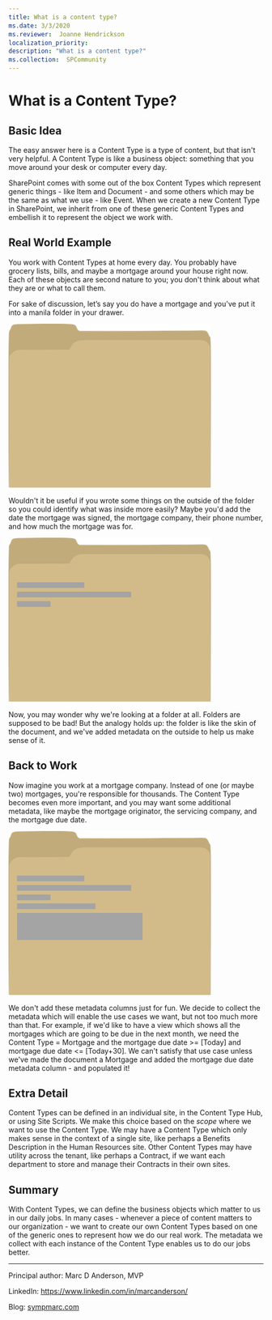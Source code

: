 ```yaml
---
title: What is a content type?
ms.date: 3/3/2020
ms.reviewer:  Joanne Hendrickson
localization_priority: 
description: "What is a content type?"
ms.collection:  SPCommunity
---
```

# What is a Content Type?

## Basic Idea

The easy answer here is a Content Type is a type of content, but that isn't very helpful. A Content Type is like a business object: something that you move around your desk or computer every day.

SharePoint comes with some out of the box Content Types which represent generic things - like Item and Document - and some others which may be the same as what we use - like Event. When we create a new Content Type in SharePoint, we inherit from one of these generic Content Types and embellish it to represent the object we work with.

## Real World Example

You work with Content Types at home every day. You probably have grocery lists, bills, and maybe a mortgage around your house right now. Each of these objects are second nature to you; you don't think about what they are or what to call them.

For sake of discussion, let’s say you do have a mortgage and you've put it into a manila folder in your drawer.

![Document in a manila folder](media/what-is-content-type/folder.png)

Wouldn't it be useful if you wrote some things on the outside of the folder so you could identify what was inside more easily? Maybe you'd add the date the mortgage was signed, the mortgage company, their phone number, and how much the mortgage was for.

![Document in a manila folder with metadata](media/what-is-content-type/folder-with-metadata.png)

Now, you may wonder why we're looking at a folder at all. Folders are supposed to be bad! But the analogy holds up: the folder is like the skin of the document, and we've added metadata on the outside to help us make sense of it.

## Back to Work

Now imagine you work at a mortgage company. Instead of one (or maybe two) mortgages, you're responsible for thousands. The Content Type becomes even more important, and you may want some additional metadata, like maybe the mortgage originator, the servicing company, and the mortgage due date.

![Document in a manila folder with metadata](media/what-is-content-type/folder-with-more-metadata.png)

We don't add these metadata columns just for fun. We decide to collect the metadata which will enable the use cases we want, but not too much more than that. For example, if we'd like to have a view which shows all the mortgages which are going to be due in the next month, we need the Content Type = Mortgage and the mortgage due date >= [Today] and mortgage due date <= [Today+30]. We can't satisfy that use case unless we've made the document a Mortgage and added the mortgage due date metadata column - and populated it!

## Extra Detail

Content Types can be defined in an individual site, in the Content Type Hub, or using Site Scripts. We make this choice based on the *scope* where we want to use the Content Type. We may have a Content Type which only makes sense in the context of a single site, like perhaps a Benefits Description in the Human Resources site. Other Content Types may have utility across the tenant, like perhaps a Contract, if we want each department to store and manage their Contracts in their own sites.

## Summary

With Content Types, we can define the business objects which matter to us in our daily jobs. In many cases - whenever a piece of content matters to our organization - we want to create our own Content Types based on one of the generic ones to represent how we do our real work. The metadata we collect with each instance of the Content Type enables us to do our jobs better.

---

Principal author: Marc D Anderson, MVP

LinkedIn: https://www.linkedin.com/in/marcanderson/

Blog: [sympmarc.com](http://sympmarc.com)
